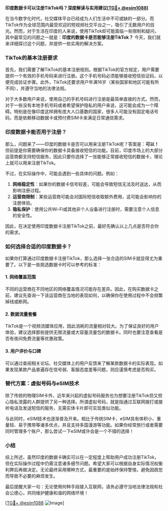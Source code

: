 **印度数据卡可以注册TikTok吗？深度解读与实用建议[[TG💪+ @esim1088](https://t.me/s/esim1088)]**

在当今数字化时代，社交媒体平台已经成为人们生活中不可或缺的一部分。而TikTok作为全球范围内最受欢迎的短视频社交平台之一，吸引了无数用户的目光。然而，对于生活在印度的人来说，使用TikTok却可能面临一些限制和疑问，其中最常见的问题之一就是：**印度的数据卡是否能够注册TikTok？** 今天，我们就来详细探讨这个问题，并提供一些实用的解决方案。

### TikTok的基本注册要求

首先，我们需要了解TikTok的基本注册规则。根据TikTok的官方规定，用户需要提供一个有效的手机号码来进行注册。这个手机号码必须能够接收短信验证码，以便完成验证步骤。此外，TikTok还要求用户年满16岁（某些国家和地区可能有所不同），并遵守当地的法律法规。

对于大多数用户来说，使用自己的手机号码进行注册是最简单直接的方式。然而，对于一些没有本地手机号码或者希望保护隐私的用户来说，这可能会成为一个障碍。特别是在像印度这样拥有庞大人口基数的国家，很多人可能没有固定电话号码，而是依赖移动数据卡或预付费SIM卡来满足日常通信需求。

### 印度数据卡能否用于注册？

那么，问题来了——印度的数据卡是否可以用来注册TikTok呢？答案是：**可以！** 但前提是你需要确保你的数据卡具备接收短信的功能。目前，印度市场上的大部分运营商都支持短信服务，因此只要你选择了一张能够正常接收短信的数据卡，理论上就可以用来注册TikTok。

不过，在实际操作中，可能会遇到一些具体的问题。例如：

1. **网络稳定性**：如果你的数据卡信号较差，可能会导致短信无法及时送达，从而影响注册过程。
2. **运营商限制**：某些运营商可能会对国际短信收取额外费用，这可能会影响你的注册体验。
3. **隐私保护**：使用公共Wi-Fi或其他非个人设备进行注册时，需要注意个人信息的安全性。

因此，在决定使用印度数据卡注册TikTok之前，最好先确认以上几点是否符合你的需求。

### 如何选择合适的印度数据卡？

如果你打算通过印度数据卡注册TikTok，那么选择一张合适的SIM卡就显得尤为重要了。以下是一些挑选数据卡时可以参考的标准：

#### 1. 网络覆盖范围
不同的运营商在不同地区的网络覆盖情况可能存在差异。因此，在购买数据卡之前，建议先查询一下该运营商在当地的表现如何，以确保你在使用过程中不会频繁掉线或断网。

#### 2. 数据流量套餐
TikTok是一个视频流媒体应用，因此消耗的流量相对较大。为了保证良好的用户体验，建议选择那些提供无限流量或大容量流量包的数据卡。同时也要注意查看是否有夜间免费流量等优惠政策。

#### 3. 用户评价与口碑
可以通过查阅相关论坛、社交媒体上的用户反馈来了解某款数据卡的实际表现。如果发现某款产品普遍存在信号弱、客服态度差等问题，则应谨慎考虑是否购买。

### 替代方案：虚拟号码与eSIM技术

除了传统的物理SIM卡外，近年来兴起的虚拟号码服务也为想要注册TikTok但又担心隐私泄露的人群提供了另一种选择。所谓虚拟号码，就是指通过互联网拨打或接听电话及发送短信的服务，无需实体卡片即可实现类似功能。

与此同时，eSIM技术也逐渐普及开来。相比于传统SIM卡，eSIM具有体积小、重量轻、易于携带等诸多优点，并且支持多国漫游等功能。如果你经常旅行或者需要同时管理多个账户，那么尝试一下eSIM或许会是一个不错的选择！

### 小结

综上所述，虽然印度的数据卡确实可以在一定程度上帮助用户成功注册TikTok，但在实际操作过程中仍需注意诸多细节问题。希望大家可以根据自身实际情况权衡利弊后再做决定。无论最终采用哪种方式，最重要的是始终保持警惕，避免因疏忽而导致不必要的麻烦发生。

最后提醒大家一句：无论使用何种手段接入互联网，请务必遵守当地法律法规和社会公德心，共同维护健康和谐的网络环境！

[[TG💪+ @esim1088](https://t.me/s/esim1088) ![Image](https://i.postimg.cc/4NQfJmqS/Snipaste-2025-05-13-00-14-12.png)]